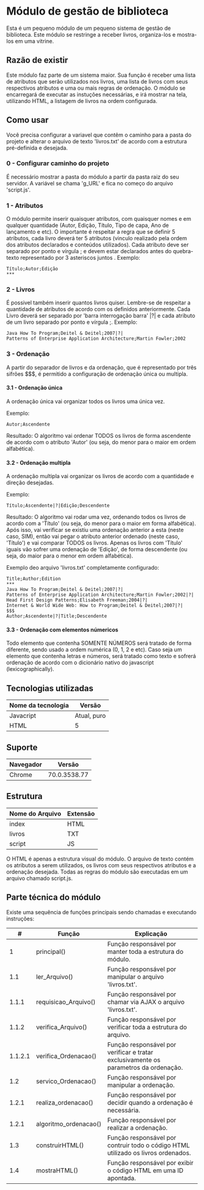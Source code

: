 # Módulo de gestão de biblioteca
Esta é um pequeno módulo de um pequeno sistema de gestão de biblioteca. Este módulo se restringe a receber livros, organiza-los e mostra-los em uma vitrine.

## Razão de existir
Este módulo faz parte de um sistema maior. Sua função é receber uma lista de atributos que serão utilizados nos livros, uma lista de livros com seus respectivos atributos e uma ou mais regras de ordenação. O módulo se encarregará de executar as instuções necessárias, e irá mostrar na tela, utilizando HTML, a listagem de livros na ordem configurada.

## Como usar
Você precisa configurar a variavel que contêm o caminho para a pasta do projeto e alterar o arquivo de texto 'livros.txt' de acordo com a estrutura pré-definida e desejada.

### 0 - Configurar caminho do projeto
É necessário mostrar a pasta do módulo a partir da pasta raiz do seu servidor. A variável se chama 'g_URL' e fica no começo do arquivo 'script.js'.

### 1 - Atributos
O módulo permite inserir quaisquer atributos, com quaisquer nomes e em qualquer quantidade (Autor, Edição, Título, Tipo de capa, Ano de lançamento e etc). O importante é respeitar a regra que se definir 5 atributos, cada livro deverá ter 5 atributos (vinculo realizado pela ordem dos atributos declarados e conteúdos utilizados). Cada atributo deve ser separado por ponto e vírgula ; e devem estar declarados antes do quebra-texto representado por 3 asteriscos juntos . Exemplo:

```
Título;Autor;Edição
***
```

### 2 - Livros
É possivel também inserir quantos livros quiser. Lembre-se de respeitar a quantidade de atributos de acordo com os definidos anteriormente. Cada Livro deverá ser separado por 'barra interrogação barra' |?| e cada atributo de um livro separado por ponto e vírgula ;. Exemplo:


```
Java How To Program;Deitel & Deitel;2007|?|
Patterns of Enterprise Application Architecture;Martin Fowler;2002
```

### 3 - Ordenação
A partir do separador de livros e da ordenação, que é representado por três sifrões $$$, é permitido a configuração de ordenação única ou multipla. 

#### 3.1 - Ordenação única
A ordenação única vai organizar todos os livros uma única vez. 

Exemplo:
```
Autor;Ascendente
```
Resultado: O algoritmo vai ordenar TODOS os livros de forma ascendente de acordo com o atributo 'Autor' (ou seja, do menor para o maior em ordem alfabética).

#### 3.2 - Ordenação multipla
A ordenação multipla vai organizar os livros de acordo com a quantidade e direção desejadas.

Exemplo:
```
Título;Ascendente|?|Edição;Descendente
```
Resultado: O algoritmo vai rodar uma vez, ordenando todos os livros de acordo com a 'Título' (ou seja, do menor para o maior em forma alfabética). Após isso, vai verificar se existiu uma ordenação anterior a esta (neste caso, SIM), então vai pegar o atributo anterior ordenado (neste caso, 'Título') e vai comparar TODOS os livros. Apenas os livros com 'Título' iguais vão sofrer uma ordenação de 'Edição', de forma descendente (ou seja, do maior para o menor em ordem alfabética).


Exemplo deo arquivo 'livros.txt' completamente configurado:
```
Title;Author;Edition			                           
***   			
Java How To Program;Deitel & Deitel;2007|?|
Patterns of Enterprise Application Architecture;Martin Fowler;2002|?|
Head First Design Patterns;Elisabeth Freeman;2004|?|
Internet & World Wide Web: How to Program;Deitel & Deitel;2007|?|
$$$  
Author;Ascendente|?|Title;Descendente
```

#### 3.3 - Ordenação com elementos númericos
Todo elemento que contenha SOMENTE NÚMEROS será tratado de forma diferente, sendo usado a ordem numérica (0, 1, 2 e etc).
Caso seja um elemento que contenha letras e números, será tratado como texto e sofrerá ordenação de acordo com o dicionário nativo do javascript (lexicographically).

## Tecnologias utilizadas

| Nome da tecnologia | Versão                                          
| -----------------  | ----------
| Javacript  		 | Atual, puro                            
| HTML   			 | 5   

## Suporte

| Navegador 		 | Versão                                          
| -----------------  | ----------
| Chrome  		 	 | 70.0.3538.77

## Estrutura

| Nome do Arquivo   | Extensão                                          
| ----------------- | ----------
| index   			| HTML                            
| livros   			| TXT
| script   			| JS         

O HTML é apenas a estrutura visual do módulo.
O arquivo de texto contém os atributos a serem utilizados, os livros com seus respectivos atributos e a ordenação desejada.
Todas as regras do módulo são executadas em um arquivo chamado script.js.


## Parte técnica do módulo

Existe uma sequência de funções principais sendo chamadas e executando instruções:

| #   	  | Função                   	 | Explicação            
| ------- | ---------------------------- | ----------------------------------------------------------
| 1   	  | principal()    			 	 | Função responsável por manter toda a estrutura do módulo.
| 1.1  	  | ler_Arquivo()  			     | Função responsável por manipular o arquivo 'livros.txt'.
| 1.1.1	  | requisicao_Arquivo()  		 | Função responsável por chamar via AJAX o arquivo 'livros.txt'.
| 1.1.2   | verifica_Arquivo()  		 | Função responsável por verificar toda a estrutura do arquivo.
| 1.1.2.1 | verifica_Ordenacao()  		 | Função responsável por verificar e tratar exclusivamente os parametros da ordenação.
| 1.2     | servico_Ordenacao()      	 | Função responsável por manipular a ordenação.
| 1.2.1   | realiza_ordenacao()      	 | Função responsável por decidir quando a ordenação é necessária.
| 1.2.1   | algoritmo_ordenacao()      	 | Função responsável por realizar a ordenação.
| 1.3     | construirHTML()  		 	 | Função responsável por contruir todo o código HTML utilizado os livros ordenados.
| 1.4     | mostraHTML()  		  	 	 | Função responsável por exibir o código HTML em uma ID apontada.